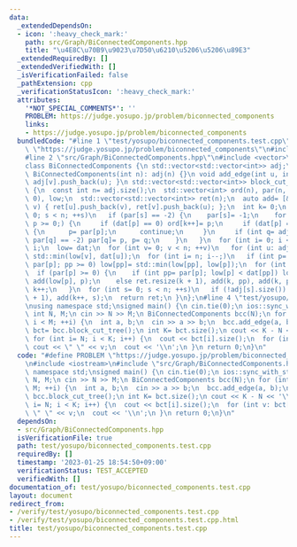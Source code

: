 ```yaml
---
data:
  _extendedDependsOn:
  - icon: ':heavy_check_mark:'
    path: src/Graph/BiConnectedComponents.hpp
    title: "\u4E8C\u70B9\u9023\u7D50\u6210\u5206\u5206\u89E3"
  _extendedRequiredBy: []
  _extendedVerifiedWith: []
  _isVerificationFailed: false
  _pathExtension: cpp
  _verificationStatusIcon: ':heavy_check_mark:'
  attributes:
    '*NOT_SPECIAL_COMMENTS*': ''
    PROBLEM: https://judge.yosupo.jp/problem/biconnected_components
    links:
    - https://judge.yosupo.jp/problem/biconnected_components
  bundledCode: "#line 1 \"test/yosupo/biconnected_components.test.cpp\"\n#define PROBLEM\
    \ \"https://judge.yosupo.jp/problem/biconnected_components\"\n#include <iostream>\n\
    #line 2 \"src/Graph/BiConnectedComponents.hpp\"\n#include <vector>\n#include <algorithm>\n\
    class BiConnectedComponents {\n std::vector<std::vector<int>> adj;\npublic:\n\
    \ BiConnectedComponents(int n): adj(n) {}\n void add_edge(int u, int v) { adj[u].push_back(v),\
    \ adj[v].push_back(u); }\n std::vector<std::vector<int>> block_cut_tree() const\
    \ {\n  const int n= adj.size();\n  std::vector<int> ord(n), par(n, -2), dat(n,\
    \ 0), low;\n  std::vector<std::vector<int>> ret(n);\n  auto add= [&](int u, int\
    \ v) { ret[u].push_back(v), ret[v].push_back(u); };\n  int k= 0;\n  for (int s=\
    \ 0; s < n; ++s)\n   if (par[s] == -2) {\n    par[s]= -1;\n    for (int p= s;\
    \ p >= 0;) {\n     if (dat[p] == 0) ord[k++]= p;\n     if (dat[p] == (int)adj[p].size())\
    \ {\n      p= par[p];\n      continue;\n     }\n     if (int q= adj[p][dat[p]++];\
    \ par[q] == -2) par[q]= p, p= q;\n    }\n   }\n  for (int i= 0; i < n; ++i) dat[ord[i]]=\
    \ i;\n  low= dat;\n  for (int v= 0; v < n; ++v)\n   for (int u: adj[v]) low[v]=\
    \ std::min(low[v], dat[u]);\n  for (int i= n; i--;)\n   if (int p= ord[i], pp=\
    \ par[p]; pp >= 0) low[pp]= std::min(low[pp], low[p]);\n  for (int p: ord)\n \
    \  if (par[p] >= 0) {\n    if (int pp= par[p]; low[p] < dat[pp]) low[p]= low[pp],\
    \ add(low[p], p);\n    else ret.resize(k + 1), add(k, pp), add(k, p), low[p]=\
    \ k++;\n   }\n  for (int s= 0; s < n; ++s)\n   if (!adj[s].size()) ret.resize(k\
    \ + 1), add(k++, s);\n  return ret;\n }\n};\n#line 4 \"test/yosupo/biconnected_components.test.cpp\"\
    \nusing namespace std;\nsigned main() {\n cin.tie(0);\n ios::sync_with_stdio(0);\n\
    \ int N, M;\n cin >> N >> M;\n BiConnectedComponents bcc(N);\n for (int i= 0;\
    \ i < M; ++i) {\n  int a, b;\n  cin >> a >> b;\n  bcc.add_edge(a, b);\n }\n auto\
    \ bct= bcc.block_cut_tree();\n int K= bct.size();\n cout << K - N << '\\n';\n\
    \ for (int i= N; i < K; i++) {\n  cout << bct[i].size();\n  for (int v: bct[i])\
    \ cout << \" \" << v;\n  cout << '\\n';\n }\n return 0;\n}\n"
  code: "#define PROBLEM \"https://judge.yosupo.jp/problem/biconnected_components\"\
    \n#include <iostream>\n#include \"src/Graph/BiConnectedComponents.hpp\"\nusing\
    \ namespace std;\nsigned main() {\n cin.tie(0);\n ios::sync_with_stdio(0);\n int\
    \ N, M;\n cin >> N >> M;\n BiConnectedComponents bcc(N);\n for (int i= 0; i <\
    \ M; ++i) {\n  int a, b;\n  cin >> a >> b;\n  bcc.add_edge(a, b);\n }\n auto bct=\
    \ bcc.block_cut_tree();\n int K= bct.size();\n cout << K - N << '\\n';\n for (int\
    \ i= N; i < K; i++) {\n  cout << bct[i].size();\n  for (int v: bct[i]) cout <<\
    \ \" \" << v;\n  cout << '\\n';\n }\n return 0;\n}\n"
  dependsOn:
  - src/Graph/BiConnectedComponents.hpp
  isVerificationFile: true
  path: test/yosupo/biconnected_components.test.cpp
  requiredBy: []
  timestamp: '2023-01-25 18:54:50+09:00'
  verificationStatus: TEST_ACCEPTED
  verifiedWith: []
documentation_of: test/yosupo/biconnected_components.test.cpp
layout: document
redirect_from:
- /verify/test/yosupo/biconnected_components.test.cpp
- /verify/test/yosupo/biconnected_components.test.cpp.html
title: test/yosupo/biconnected_components.test.cpp
---
```

